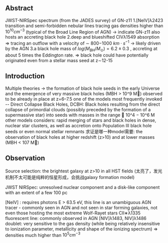 ## Abstract
JWST-NIRSpec spectrum (from the JADES survey) of GN-z11
1.[NeIV]λ2423 transition and semi-forbidden nebular lines tracing gas densities higher than $10^{10} cm^{−3}$ (typical of the Broad Line Region of AGN)
-> indicate GN-z11 also hosts an accreting black hole
2.deep and blueshifted CIVλ1549 absorption => tracing an outflow with a velocity of ∼ 800−1000 $km\cdot s^{−1}$
-> likely driven by the AGN
3.a black hole mass of $log (M_{BH}/M_{\odot})=6.2\pm 0.3$ , accreting at about 5 times the Eddington rate.
=> black hole could have potentially originated even from a stellar mass seed at z∼12-15

## Introduction
Multiple theories -> the formation of black hole seeds in the early Universe and the emergence of very massive black holes (MBH > 10^9 M) observed to be already in place at z=6–7.5
  one of the models most frequently invoked -- Direct Collapse Black Holes, DCBH: Black holes resulting from the direct collapse of primordial clouds (possibly preceded by the formation of a supermassive star) into seeds with masses in the range ∼ 10^4 − 10^6 M
  other models considers: rapid merging of stars and black holes in dense, nuclear star clusters, as well as accretion onto Population III black hole seeds or even normal stellar remnants
求证是哪一种model需要: the observation of black holes at higher redshift (z>10) and at lower masses (MBH < 107 M)

## Observation
Source selection: the brightest galaxy at z>10 in all HST fields (太亮了，发光机制不太可能是纯粹的恒星形成，会挑战galaxy formation model)

JWST NIRSpec: unresolved nuclear component and a disk-like component with an extent of a few 100 pc

[NeIV] : requires photons E > 63.5 eV, this line is an unambiguous AGN tracer - commonly seen in AGN and not seen in star forming galaxies, not even those hosting the most extreme Wolf-Rayet stars
CII∗λ1335 fluorescent line: commonly observed in AGN
[NIV]λ1483, NIV]λ1486 doublet: very sensitive to the gas density (while being relatively insensitive to ionization parameter, metallicity and shape of the ionizing spectrum) => densities much higher than $10^5 cm^{−3}$
